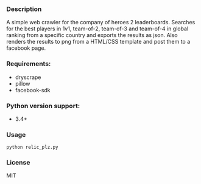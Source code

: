 ### Description

A simple web crawler for the company of heroes 2 leaderboards.
Searches for the best players in 1v1, team-of-2, team-of-3 and team-of-4
in global ranking from a specific country and exports the results as json.
Also renders the results to png from a HTML/CSS template
and post them to a facebook page.

### Requirements:

- dryscrape
- pillow
- facebook-sdk

### Python version support:

- 3.4+

### Usage

```
python relic_plz.py
```

### License

MIT